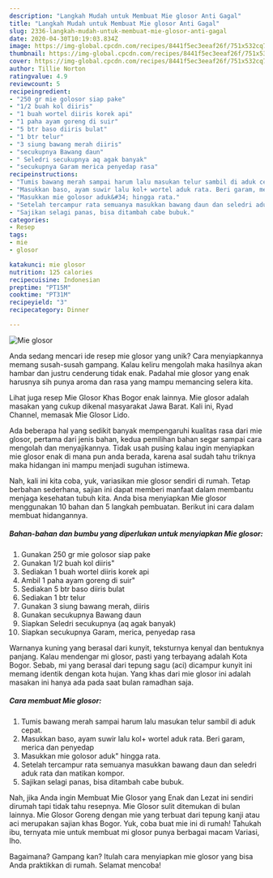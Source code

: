 ```yaml
---
description: "Langkah Mudah untuk Membuat Mie glosor Anti Gagal"
title: "Langkah Mudah untuk Membuat Mie glosor Anti Gagal"
slug: 2336-langkah-mudah-untuk-membuat-mie-glosor-anti-gagal
date: 2020-04-30T10:19:03.834Z
image: https://img-global.cpcdn.com/recipes/8441f5ec3eeaf26f/751x532cq70/mie-glosor-foto-resep-utama.jpg
thumbnail: https://img-global.cpcdn.com/recipes/8441f5ec3eeaf26f/751x532cq70/mie-glosor-foto-resep-utama.jpg
cover: https://img-global.cpcdn.com/recipes/8441f5ec3eeaf26f/751x532cq70/mie-glosor-foto-resep-utama.jpg
author: Tillie Norton
ratingvalue: 4.9
reviewcount: 5
recipeingredient:
- "250 gr mie golosor siap pake"
- "1/2 buah kol diiris"
- "1 buah wortel diiris korek api"
- "1 paha ayam goreng di suir"
- "5 btr baso diiris bulat"
- "1 btr telur"
- "3 siung bawang merah diiris"
- "secukupnya Bawang daun"
- " Seledri secukupnya aq agak banyak"
- "secukupnya Garam merica penyedap rasa"
recipeinstructions:
- "Tumis bawang merah sampai harum lalu masukan telur sambil di aduk cepat."
- "Masukkan baso, ayam suwir lalu kol+ wortel aduk rata. Beri garam, merica dan penyedap"
- "Masukkan mie golosor aduk&#34; hingga rata."
- "Setelah tercampur rata semuanya masukkan bawang daun dan seledri aduk rata dan matikan kompor."
- "Sajikan selagi panas, bisa ditambah cabe bubuk."
categories:
- Resep
tags:
- mie
- glosor

katakunci: mie glosor 
nutrition: 125 calories
recipecuisine: Indonesian
preptime: "PT15M"
cooktime: "PT31M"
recipeyield: "3"
recipecategory: Dinner

---
```



![Mie glosor](https://img-global.cpcdn.com/recipes/8441f5ec3eeaf26f/751x532cq70/mie-glosor-foto-resep-utama.jpg)

Anda sedang mencari ide resep mie glosor yang unik? Cara menyiapkannya memang susah-susah gampang. Kalau keliru mengolah maka hasilnya akan hambar dan justru cenderung tidak enak. Padahal mie glosor yang enak harusnya sih punya aroma dan rasa yang mampu memancing selera kita.

Lihat juga resep Mie Glosor Khas Bogor enak lainnya. Mie glosor adalah masakan yang cukup dikenal masyarakat Jawa Barat. Kali ini, Ryad Channel, memasak Mie Glosor Lido.

Ada beberapa hal yang sedikit banyak mempengaruhi kualitas rasa dari mie glosor, pertama dari jenis bahan, kedua pemilihan bahan segar sampai cara mengolah dan menyajikannya. Tidak usah pusing kalau ingin menyiapkan mie glosor enak di mana pun anda berada, karena asal sudah tahu triknya maka hidangan ini mampu menjadi suguhan istimewa.


Nah, kali ini kita coba, yuk, variasikan mie glosor sendiri di rumah. Tetap berbahan sederhana, sajian ini dapat memberi manfaat dalam membantu menjaga kesehatan tubuh kita. Anda bisa menyiapkan Mie glosor menggunakan 10 bahan dan 5 langkah pembuatan. Berikut ini cara dalam membuat hidangannya.

<!--inarticleads1-->

##### Bahan-bahan dan bumbu yang diperlukan untuk menyiapkan Mie glosor:

1. Gunakan 250 gr mie golosor siap pake
1. Gunakan 1/2 buah kol diiris&#34;
1. Sediakan 1 buah wortel diiris korek api
1. Ambil 1 paha ayam goreng di suir&#34;
1. Sediakan 5 btr baso diiris bulat
1. Sediakan 1 btr telur
1. Gunakan 3 siung bawang merah, diiris
1. Gunakan secukupnya Bawang daun
1. Siapkan  Seledri secukupnya (aq agak banyak)
1. Siapkan secukupnya Garam, merica, penyedap rasa


Warnanya kuning yang berasal dari kunyit, teksturnya kenyal dan bentuknya panjang. Kalau mendengar mi glosor, pasti yang terbayang adalah Kota Bogor. Sebab, mi yang berasal dari tepung sagu (aci) dicampur kunyit ini memang identik dengan kota hujan. Yang khas dari mie glosor ini adalah masakan ini hanya ada pada saat bulan ramadhan saja. 

<!--inarticleads2-->

##### Cara membuat Mie glosor:

1. Tumis bawang merah sampai harum lalu masukan telur sambil di aduk cepat.
1. Masukkan baso, ayam suwir lalu kol+ wortel aduk rata. Beri garam, merica dan penyedap
1. Masukkan mie golosor aduk&#34; hingga rata.
1. Setelah tercampur rata semuanya masukkan bawang daun dan seledri aduk rata dan matikan kompor.
1. Sajikan selagi panas, bisa ditambah cabe bubuk.


Nah, jika Anda ingin Membuat Mie Glosor yang Enak dan Lezat ini sendiri dirumah tapi tidak tahu resepnya. Mie Glosor sulit ditemukan di bulan lainnya. Mie Glosor Goreng dengan mie yang terbuat dari tepung kanji atau aci merupakan sajian khas Bogor. Yuk, coba buat mie ini di rumah! Tahukah ibu, ternyata mie untuk membuat mi glosor punya berbagai macam Variasi, lho. 

Bagaimana? Gampang kan? Itulah cara menyiapkan mie glosor yang bisa Anda praktikkan di rumah. Selamat mencoba!
